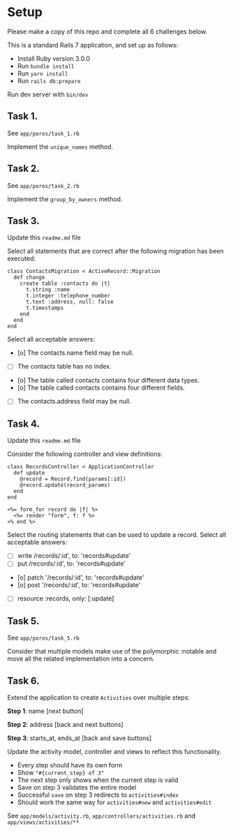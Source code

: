 # Setup

Please make a copy of this repo and complete all 6 challenges below.

This is a standard Rails 7 application, and set up as follows:

- Install Ruby version 3.0.0
- Run `bundle install`
- Run `yarn install`
- Run `rails db:prepare`

Run dev server with `bin/dev`

## Task 1.
See `app/poros/task_1.rb`

Implement the `unique_names` method.


## Task 2.
See `app/poros/task_2.rb`

Implement the `group_by_owners` method.


## Task 3.
Update this `readme.md` file

Select all statements that are correct after the following migration has been executed:
```
class ContactsMigration < ActiveRecord::Migration
  def change
    create table :contacts do |t|
      t.string :name
      t.integer :telephone_number
      t.text :address, null: false
      t.timestamps
    end
  end
end
```

Select all acceptable answers:
- [o] The contacts.name field may be null.
- [ ] The contacts table has no index.
- [o] The table called contacts contains four different data types.
- [o] The table called contacts contains four different fields.
- [ ] The contacts.address field may be null.


## Task 4.
Update this `readme.md` file

Consider the following controller and view definitions:
```
class RecordsController < ApplicationController
  def update
    @record = Record.find(params[:id])
    @record.update(record_params)
  end
end
```

```
<%= form_for record do |f| %>
  <%= render "form", f: f %>
<% end %>
```

Select the routing statements that can be used to update a record. Select all acceptable answers:
- [ ] write /records/:id', to: 'records#update'
- [ ] put /records/:id', to: 'records#update'
- [o] patch '/records/:id', to: 'records#update'
- [o] post '/records/:id', to: 'records#update'
- [ ] resource :records, only: [:update]

## Task 5.
See `app/poros/task_5.rb`

Consider that multiple models make use of the polymorphic :notable and move all the related implementation into a concern.


## Task 6.
Extend the application to create `Activities` over multiple steps:

**Step 1**: name [next button]

**Step 2**: address [back and next buttons]

**Step 3**: starts_at, ends_at [back and save buttons]

Update the activity model, controller and views to reflect this functionality. 

- Every step should have its own form
- Show `"#{current_step} of 3"`
- The next step only shows when the current step is valid
- Save on step 3 validates the entire model
- Successful `save` on step 3 redirects to `activities#index`
- Should work the same way for `activities#new` and `activities#edit`

See `app/models/activity.rb`, `app/controllers/activities.rb` and `app/views/activities/**`